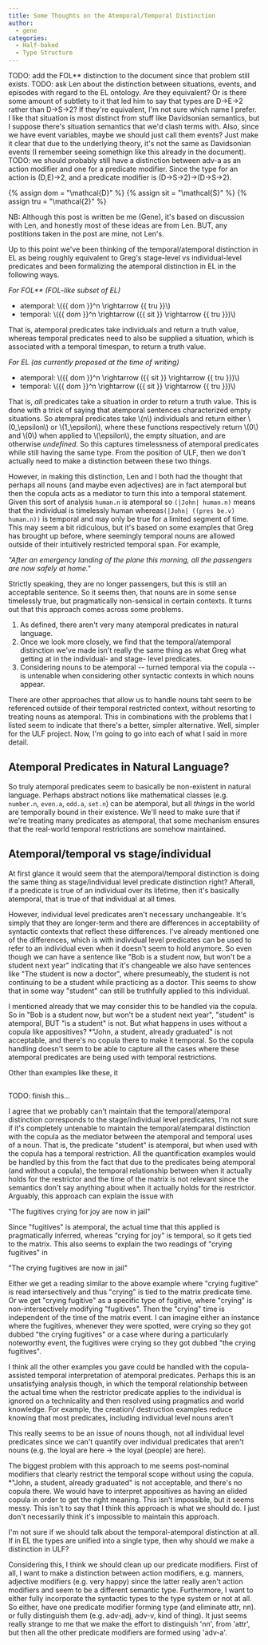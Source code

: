 ```yaml
---
title: Some Thoughts on the Atemporal/Temporal Distinction
author:
  - gene
categories:
  - Half-baked
  - Type Structure
---
```


TODO: add the FOL\*\* distinction to the document since that problem still exists.
TODO: ask Len about the distinction between situations, events, and episodes
with regard to the EL ontology.  Are they equivalent?  Or is there some amount
of subtlety to it that led him to say that types are D->E->2 rather than
D->S->2?  If they're equivalent, I'm not sure which name I prefer.  I like that
situation is most distinct from stuff like Davidsonian semantics, but I suppose
there's situation semantics that we'd clash terms with.  Also, since we have
event variables, maybe we should just call them events?  Just make it clear
that due to the underlying theory, it's not the same as Davidsonian events (I
remember seeing somethign like this already in the document).
TODO: we should probably still have a distinction between adv-a as an action modifier
and one for a predicate modifier.  Since the type for an action is (D,E)->2, and a 
predicate modifier is (D->S->2)->(D->S->2).

{% assign dom = "\mathcal{D}" %}
{% assign sit = "\mathcal{S}" %}
{% assign tru = "\mathcal{2}" %}

NB: Although this post is written be me (Gene), it's based on discussion with Len, and honestly most of these ideas are from Len.  BUT, any postitions taken in the post are mine, not Len's.

Up to this point we've been thinking of the temporal/atemporal distinction in EL as being roughly equivalent to Greg's stage-level vs individual-level predicates and been formalizing the atemporal distinction in EL in the following ways.

_For FOL\*\* (FOL-like subset of EL)_

- atemporal: \\({{ dom }}^n \rightarrow {{ tru }}\\)
- temporal: \\({{ dom }}^n \rightarrow ({{ sit }} \rightarrow {{ tru }})\\)

That is, atemporal predicates take individuals and return a truth value, whereas temporal predicates need to also be supplied a situation, which is associated with a temporal timespan, to return a truth value.

_For EL (as currently proposed at the time of writing)_

- atemporal: \\({{ dom }}^n \rightarrow ({{ sit }} \rightarrow {{ tru }})\\)
- temporal: \\({{ dom }}^n \rightarrow ({{ sit }} \rightarrow {{ tru }})\\)

That is, _all_ predicates take a situation in order to return a truth value.  This is done with
a trick of saying that atemporal sentences characterized empty situations.  So atempral
predicates take \\(n\\) individuals and return either \\(0\_\epsilon\\) or \\(1\_\epsilon\\),
where these functions respectively return \\(0\\) and \\(0\\) when applied to \\(\epsilon\\),
the empty situation, and are otherwise _undefined_.  So this captures timelessness of atemporal
predicates while still having the same type.  From the position of ULF, then we don't actually
need to make a distinction between these two things.

However, in making this distinction, Len and I both had the thought that
perhaps all nouns (and maybe even adjectives) are in fact atemporal but then 
the copula acts as a mediator to turn this into a temporal statement.  Given 
this sort of analysis `human.n` is atemporal so `(|John| human.n)` means that
the individual is timelessly human whereas`(|John| ((pres be.v) human.n))` 
is temporal and may only be true for a limited segment of time.  This may
seem a bit ridiculous, but it's based on some examples that Greg has brought
up before, where seemingly temporal nouns are allowed outside of their 
intuitively restricted temporal span.  For example, 

_"After an emergency landing of the plane this morning, all the passengers are now safely at home."_

Strictly speaking, they are no longer passengers, but this is still an acceptable
sentence.  So it seems then, that nouns are in some sense timelessly true, but pragmatically
non-sensical in certain contexts.  It turns out that this approach comes across some problems. 

1. As defined, there aren't very many atemporal predicates in natural language.
2. Once we look more closely, we find that the temporal/atemporal distinction
   we've made isn't really the same thing as what Greg what getting at in the
   individual- and stage- level predicates.
3. Considering nouns to be atemporal -- turned temporal via the copula -- is untenable
   when considering other syntactic contexts in which nouns appear.

There are other approaches that allow us to handle nouns taht seem to be referenced
outside of their temporal restricted context, without resorting to treating nouns
as atemporal.  This in combinations with the problems that I listed seem to indicate
that there's a better, simpler alternative.  Well, simpler for the ULF project.  Now,
I'm going to go into each of what I said in more detail.

## Atemporal Predicates in Natural Language?

So truly atemporal predicates seem to basically be non-existent in natural language.
Perhaps abstract notions like mathematical classes (e.g. `number.n`, `even.a`,
`odd.a`, `set.n`) can be atemporal, but all _things_ in the world are
temporally bound in their existence.  We'll need to make sure that if we're treating
many predicates as atemporal, that some mechanism ensures that the real-world 
temporal restrictions are somehow maintained.

## Atemporal/temporal vs stage/individual

At first glance it would seem that the atemporal/temporal distinction is doing the
same thing as stage/individual level predicate distinction right?  Afterall, if 
a predicate is true of an individual over its lifetime, then it's basically atemporal,
that is true of that individual at all times.  

However, individual level predicates aren't necessary unchangeable.  It's
simply that they are longer-term and there are differences in acceptability of
syntactic contexts that reflect these differences.  I've already mentioned one
of the differences, which is with individual level predicates can be used to
refer to an individual even when it doesn't seem to hold anymore.  So even
though we can have a sentence like "Bob is a student now, but won't be a student
next year" indicating that it's changeable we also have sentences like
"The student is now a doctor", where presumeably, the student is not continuing
to be a student while practicing as a doctor.  This seems to show that in some way
"student" can still be truthfully applied to this individual.

I mentioned already that we may consider this to be handled via the copula.  So
in "Bob is a student now, but won't be a student next year", "student" is atemporal,
BUT "is a student" is not.  But what happens in uses without a copula like appositives?
*"John, a student, already graduated" is not acceptable, and there's no copula there
to make it temporal.  So the copula handling doesn't seem to be able to capture
all the cases where these atemporal predicates are being used with temporal 
restrictions.  

Other than examples like these, it 

## 

TODO: finish this...

I agree that we probably can't maintain that the temporal/atemporal distinction
corresponds to the stage/individual level predicates,
I'm not sure if it's completely untenable to maintain the temporal/atemparal
distinction with the copula as the mediator between the atemporal and temporal
uses of a noun.  That is, the predicate "student" is atemporal, but when used
with the copula has a temporal restriction.  All the quantification examples
would be handled by this from the fact that due to the predicates being
atemporal (and without a copula), the temporal relationship between when it
actually holds for the restrictor and the time of the matrix is not relevant
since the semantics don't say anything about when it actually holds for the
restrictor.  Arguably, this approach can explain the issue with 

 "The fugitives crying for joy are now in jail"

Since "fugitives" is atemporal, the actual time that this applied is pragmatically
inferred, whereas "crying for joy" is temporal, so it gets tied to the matrix.
This also seems to explain the two readings of "crying fugitives" in
  
  "The crying fugitives are now in jail"

Either we get a reading similar to the above example where "crying fugitive" is
read intersectively and thus "crying" is tied to the matrix predicate time.  Or
we get "crying fugitive" as a specific type of fugitive, where "crying" is
non-intersectively modifying "fugitives".  Then the "crying" time is independent
of the time of the matrix event.  I can imagine either an instance where the
fugitives, whenever they were spotted, were crying so they got dubbed 
"the crying fugitives" or a case where during a particularly noteworthy event,
the fugitives were crying so they got dubbed "the crying fugitives".

I think all the other examples you gave could be handled with the copula-assisted
temporal interpretation of atemporal predicates.  Perhaps this is an unsatisfying 
analysis though, in which the temporal relationship between the actual time when
the restrictor predicate applies to the individual is ignored on a technicality
and then resolved using pragmatics and world knowledge.  For example, the creation/
destruction examples reduce knowing that most predicates, including individual level
nouns aren't 

This really seems to be
an issue of nouns though, not all individual level predicates since we can't 
quantify over individual predicates that aren't nouns (e.g. the loyal are here
-> the loyal (people) are here).

The biggest problem with this approach to me seems post-nominal modifiers that
clearly restrict the temporal scope without using the copula. 
*"John, a student, already graduated" is not acceptable, and there's no copula there.
We would have to interpret appositives as having an elided copula in order to
get the right meaning.  This isn't impossible, but it seems messy.  This isn't
to say that I think this approach is what we should do.  I just don't necessarily
think it's impossible to maintain this approach.

I'm not sure if we should talk about the temporal-atemporal distinction at
all.  If in EL the types are unified into a single type, then why should
we make a distinction in ULF?

Considering this, I think we should clean up our predicate modifiers.  First
of all, I want to make a distinction between action modifiers, e.g. manners, 
adjective modifiers (e.g. very happy) since the latter really aren't action
modifiers and seem to be a different semantic type.  Furthermore, I want to either
fully incorporate the syntactic types to the type system or not at all.  So either, have
one predicate modifier forming type (and eliminate attr, nn). or fully
distinguish them (e.g. adv-adj, adv-v, kind of thing).  It just seems really strange to
me that we make the effort to distinguish 'nn', from 'attr', but then all the other
predicate modifiers are formed using 'adv-a'.  

